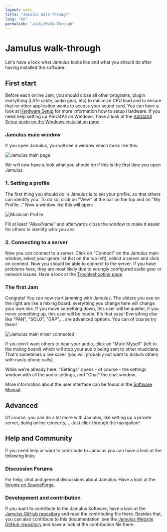 ```yaml
---
layout: wiki
title: "Jamulus Walk-Through"
lang: "en"
permalink: "/wiki/Walk-Through"
---
```

# Jamulus walk-through
Let's have a look what Jamulus looks like and what you should do after having installed the software.
## First start
Before each online Jam, you should close all other programs, plugin everything (LAN-cable, audio gear, etc) to minimize CPU load and to ensure that no other application wants to access your sound card. You can have a look at [Hardware Setup](Hardware-Setup) for more information how to setup Hardware. If you need help setting up ASIO4All on Windows, have a look at the [ASIO4All Setup guide on the Windows installation page](Installation-for-Windows#setting-up-asio4all).

### Jamulus main window
If you open Jamulus, you will see a window which looks like this:

![Jamulus main page](https://user-images.githubusercontent.com/20726856/100796017-4cfa4500-3420-11eb-9d35-aa206d392a5a.png)

We will now have a look what you should do if this is the first time you open Jamulus.
### 1. Setting a profile
The first thing you should do in Jamulus is to set your profile, so that others can identify you. To do so, click on "View" at the bar on the top and on "My Profile..."
Now a window like this will open:

![Musician Profile](https://user-images.githubusercontent.com/20726856/100796411-e590c500-3420-11eb-9b62-e50d02cb009b.png)

Fill at least "Alias/Name" and afterwards close the window to make it easier for others to identify who you are.

### 2. Connecting to a server
Now you can connect to a server. Click on "Connect" on the Jamulus main window, select your genre list (list on the top left), select a server and click on connect. Now you should be able to connect to the server. If you have problems here, they are most likely due to wrongly configured audio gear or network issues. Have a look at the [Troubleshooting page](Client-Troubleshooting).
### The first Jam
Congrats! You can now start jamming with Jamulus. The sliders you see on the right are like a mixing board: everything you change here will change your own mix. If you move something down, this user will be quieter, if you move something up, this user will be louder. It's that easy! Everything else like "PAN", "SOLO", "GRP",... are advanced options. You can of course try them!

![Jamulus main mixer connected](https://user-images.githubusercontent.com/20726856/100801241-01e43000-3428-11eb-8d61-e03b5e648971.png)

If you don't want others to hear your audio, click on "Mute Myself" (left to the mixing board) which will stop your audio being sent to other musicians. That's sometimes a live saver (you will probably not want to disturb others with nasty phone calls).

While we're already here: "Settings" opens - of course - the settings window with all the audio settings, and "Chat" the chat window.

More information about the user interface can be found in the [Software Manual](Software-Manual).
## Advanced
Of course, you can do a lot more with Jamulus, like setting up a private server, doing online concerts,... Just click through the navigation! <!--The community publishes guides, tips, tricks on the [community site](#).  -->

## Help and Community
If you need help or want to contribute to Jamulus you can have a look at the following links:
### Discussion Forums
For help, chat and general discussions about Jamulus: Have a look at the [forums on SourceForge](https://sourceforge.net/p/llcon/discussion/).
### Development and contribution
If you want to contribute to the Jamulus Software, have a look at the [Jamulus GitHub repository](https://github.com/corrados/jamulus/) and read the contributing file there. Besides that, you can also contribute to this documentation: see the [Jamulus Website GitHub repository](https://github.com/jamulussoftware/jamuluswebsite) and have a look at the contribution file there.
